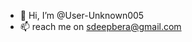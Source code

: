 - 👋 Hi, I’m @User-Unknown005
- 📫 reach me on sdeepbera@gmail.com

<!---
User-Unknown005/User-Unknown005 is a ✨ special ✨ repository because its `README.md` (this file) appears on your GitHub profile.
You can click the Preview link to take a look at your changes.
--->
